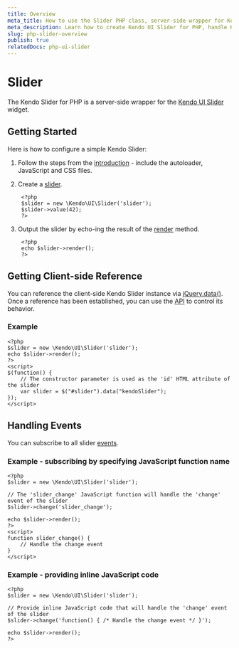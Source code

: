 ```yaml
---
title: Overview
meta_title: How to use the Slider PHP class, server-side wrapper for Kendo UI Slider widget
meta_description: Learn how to create Kendo UI Slider for PHP, handle Kendo UI Slider Events, access an existing Slider.
slug: php-slider-overview
publish: true
relatedDocs: php-ui-slider
---
```


# Slider

The Kendo Slider for PHP is a server-side wrapper for the [Kendo UI Slider](http://docs.kendoui.com/api/web/slider) widget.

## Getting Started

Here is how to configure a simple Kendo Slider:

1. Follow the steps from the [introduction](/getting-started/using-kendo-with/php/introduction) - include the autoloader, JavaScript and CSS files.
1. Create a [slider](/api/wrappers/php/Kendo/UI/Slider).

        <?php
        $slider = new \Kendo\UI\Slider('slider');
        $slider->value(42);
        ?>

1. Output the slider by echo-ing the result of the [render](/api/wrappers/php/Kendo/UI/Widget#render) method.

        <?php
        echo $slider->render();
        ?>

## Getting Client-side Reference

You can reference the client-side Kendo Slider instance via [jQuery.data()](http://api.jquery.com/jQuery.data/).
Once a reference has been established, you can use the [API](/api/web/slider#methods) to control its behavior.

### Example

    <?php
    $slider = new \Kendo\UI\Slider('slider');
    echo $slider->render();
    ?>
    <script>
    $(function() {
        // The constructor parameter is used as the 'id' HTML attribute of the slider
        var slider = $("#slider").data("kendoSlider");
    });
    </script>

## Handling Events

You can subscribe to all slider [events](/api/web/slider#events).

### Example - subscribing by specifying JavaScript function name

    <?php
    $slider = new \Kendo\UI\Slider('slider');

    // The 'slider_change' JavaScript function will handle the 'change' event of the slider
    $slider->change('slider_change');

    echo $slider->render();
    ?>
    <script>
    function slider_change() {
        // Handle the change event
    }
    </script>

### Example - providing inline JavaScript code

    <?php
    $slider = new \Kendo\UI\Slider('slider');

    // Provide inline JavaScript code that will handle the 'change' event of the slider
    $slider->change('function() { /* Handle the change event */ }');

    echo $slider->render();
    ?>

